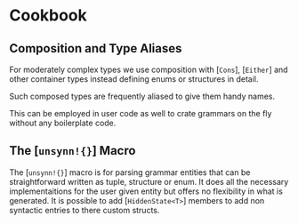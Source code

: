 # Cookbook

## Composition and Type Aliases

For moderately complex types we use composition with [`Cons`], [`Either`] and other container
types instead defining enums or structures in detail.

Such composed types are frequently aliased to give them handy names.

This can be employed in user code as well to crate grammars on the fly without any boilerplate code.

## The [`unsynn!{}`] Macro

The [`unsynn!{}`] macro is for parsing grammar entities that can be straightforward written as
tuple, structure or enum. It does all the necessary implementaitions for the user given entity
but offers no flexibility in what is generated. It is possible to add [`HiddenState<T>`]
members to add non syntactic entries to there custom structs.

